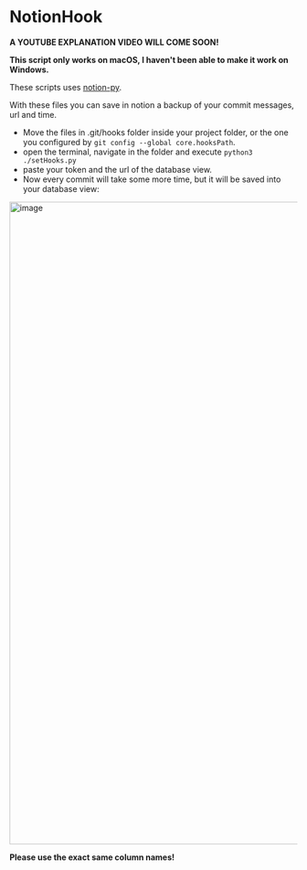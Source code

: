 # NotionHook

**A YOUTUBE EXPLANATION VIDEO WILL COME SOON!**

**This script only works on macOS, I haven't been able to make it work on Windows.**

These scripts uses [notion-py](https://github.com/jamalex/notion-py).

With these files you can save in notion a backup of your commit messages, url and time.

* Move the files in .git/hooks folder inside your project folder, or the one you configured by `git config --global core.hooksPath`.
* open the terminal, navigate in the folder and execute `python3 ./setHooks.py`
* paste your token and the url of the database view.
* Now every commit will take some more time, but it will be saved into your database view:
<img width="1125" alt="image" src="https://user-images.githubusercontent.com/3796324/99914556-6ef81700-2cfe-11eb-8307-ef67ef93a645.png">

**Please use the exact same column names!**
